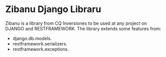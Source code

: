 # Zibanu Django Libraru

Zibanu is a library from CQ Inversiones to be used at any project on DJANGO and RESTFRAMEWORK. The library extends some features from:

* django.db.models.
* restframework.serializers.
* restframework.exceptions.



